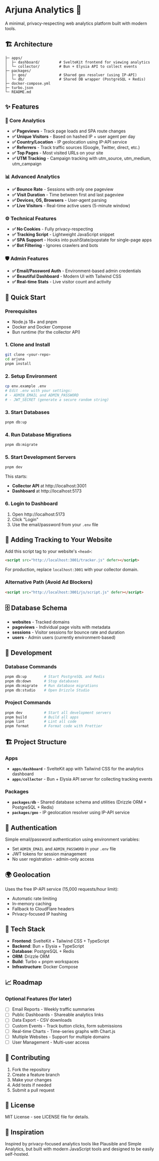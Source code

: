 # Arjuna Analytics 🚀

A minimal, privacy-respecting web analytics platform built with modern tools.

## 🏗️ Architecture

```
├─ apps/
│  ├─ dashboard/         # SvelteKit frontend for viewing analytics
│  └─ collector/         # Bun + Elysia API to collect events
├─ packages/
│  ├─ geo/               # Shared geo resolver (using IP-API)
│  └─ db/                # Shared DB wrapper (PostgreSQL + Redis)
├─ docker-compose.yml
├─ turbo.json
└─ README.md
```

## ✨ Features

### 🧠 Core Analytics
- **✅ Pageviews** - Track page loads and SPA route changes
- **✅ Unique Visitors** - Based on hashed IP + user agent per day
- **✅ Country/Location** - IP geolocation using IP-API service
- **✅ Referrers** - Track traffic sources (Google, Twitter, direct, etc.)
- **✅ Top Pages** - Most visited URLs on your site
- **✅ UTM Tracking** - Campaign tracking with utm_source, utm_medium, utm_campaign

### 📊 Advanced Analytics
- **✅ Bounce Rate** - Sessions with only one pageview
- **✅ Visit Duration** - Time between first and last pageview
- **✅ Devices, OS, Browsers** - User-agent parsing
- **✅ Live Visitors** - Real-time active users (5-minute window)

### ⚙️ Technical Features
- **✅ No Cookies** - Fully privacy-respecting
- **✅ Tracking Script** - Lightweight JavaScript snippet
- **✅ SPA Support** - Hooks into pushState/popstate for single-page apps
- **✅ Bot Filtering** - Ignores crawlers and bots

### 🛡️ Admin Features
- **✅ Email/Password Auth** - Environment-based admin credentials
- **✅ Beautiful Dashboard** - Modern UI with Tailwind CSS
- **✅ Real-time Stats** - Live visitor count and activity

## 🚀 Quick Start

### Prerequisites
- Node.js 18+ and pnpm
- Docker and Docker Compose
- Bun runtime (for the collector API)

### 1. Clone and Install
```bash
git clone <your-repo>
cd arjuna
pnpm install
```

### 2. Setup Environment
```bash
cp env.example .env
# Edit .env with your settings:
# - ADMIN_EMAIL and ADMIN_PASSWORD
# - JWT_SECRET (generate a secure random string)
```

### 3. Start Databases
```bash
pnpm db:up
```

### 4. Run Database Migrations
```bash
pnpm db:migrate
```

### 5. Start Development Servers
```bash
pnpm dev
```

This starts:
- **Collector API** at http://localhost:3001
- **Dashboard** at http://localhost:5173

### 6. Login to Dashboard
1. Open http://localhost:5173
2. Click "Login" 
3. Use the email/password from your `.env` file

## 📝 Adding Tracking to Your Website

Add this script tag to your website's `<head>`:

```html
<script src="http://localhost:3001/tracker.js" defer></script>
```

For production, replace `localhost:3001` with your collector domain.

### Alternative Path (Avoid Ad Blockers)
```html
<script src="http://localhost:3001/js/script.js" defer></script>
```

## 🗄️ Database Schema

- **websites** - Tracked domains
- **pageviews** - Individual page visits with metadata
- **sessions** - Visitor sessions for bounce rate and duration
- **users** - Admin users (currently environment-based)

## 🔧 Development

### Database Commands
```bash
pnpm db:up        # Start PostgreSQL and Redis
pnpm db:down      # Stop databases
pnpm db:migrate   # Run database migrations
pnpm db:studio    # Open Drizzle Studio
```

### Project Commands
```bash
pnpm dev          # Start all development servers
pnpm build        # Build all apps
pnpm lint         # Lint all code
pnpm format       # Format code with Prettier
```

## 🏗️ Project Structure

### Apps
- **`apps/dashboard`** - SvelteKit app with Tailwind CSS for the analytics dashboard
- **`apps/collector`** - Bun + Elysia API server for collecting tracking events

### Packages
- **`packages/db`** - Shared database schema and utilities (Drizzle ORM + PostgreSQL + Redis)
- **`packages/geo`** - IP geolocation resolver using IP-API service

## 🔐 Authentication

Simple email/password authentication using environment variables:
- Set `ADMIN_EMAIL` and `ADMIN_PASSWORD` in your `.env` file
- JWT tokens for session management
- No user registration - admin-only access

## 🌍 Geolocation

Uses the free IP-API service (15,000 requests/hour limit):
- Automatic rate limiting
- In-memory caching
- Fallback to CloudFlare headers
- Privacy-focused IP hashing

## 🎨 Tech Stack

- **Frontend**: SvelteKit + Tailwind CSS + TypeScript
- **Backend**: Bun + Elysia + TypeScript  
- **Database**: PostgreSQL + Redis
- **ORM**: Drizzle ORM
- **Build**: Turbo + pnpm workspaces
- **Infrastructure**: Docker Compose

## 📈 Roadmap

### Optional Features (for later)
- [ ] Email Reports - Weekly traffic summaries
- [ ] Public Dashboards - Shareable analytics links  
- [ ] Data Export - CSV downloads
- [ ] Custom Events - Track button clicks, form submissions
- [ ] Real-time Charts - Time-series graphs with Chart.js
- [ ] Multiple Websites - Support for multiple domains
- [ ] User Management - Multi-user access

## 🤝 Contributing

1. Fork the repository
2. Create a feature branch
3. Make your changes
4. Add tests if needed
5. Submit a pull request

## 📄 License

MIT License - see LICENSE file for details.

## 🔗 Inspiration

Inspired by privacy-focused analytics tools like Plausible and Simple Analytics, but built with modern JavaScript tools and designed to be easily self-hosted.
